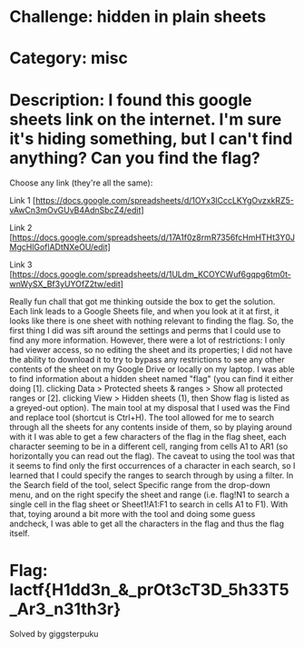 # Challenge: hidden in plain sheets

# Category: misc

# Description: I found this google sheets link on the internet. I'm sure it's hiding something, but I can't find anything? Can you find the flag?

Choose any link (they're all the same):

Link 1 [https://docs.google.com/spreadsheets/d/1OYx3lCccLKYgOvzxkRZ5-vAwCn3mOvGUvB4AdnSbcZ4/edit]

Link 2 [https://docs.google.com/spreadsheets/d/17A1f0z8rmR7356fcHmHTHt3Y0JMgcHlGoflADtNXeOU/edit]

Link 3 [https://docs.google.com/spreadsheets/d/1ULdm_KCOYCWuf6gqpg6tm0t-wnWySX_Bf3yUYOfZ2tw/edit]

Really fun chall that got me thinking outside the box to get the solution. Each link leads to a Google Sheets file, and when you look at it at first, it looks like there  is one sheet with nothing relevant to finding the flag. So, the first thing I did was sift around the settings and perms that I could use to find any more information. However, there were a lot of restrictions: I only had viewer access, so no editing the sheet and its properties; I did not have the ability to download it to try to bypass any restrictions to see any other contents of the sheet on my Google Drive or locally on my laptop. I was able to find information about a hidden sheet named "flag" (you can find it either doing [1]. clicking Data > Protected sheets & ranges > Show all protected ranges or [2]. clicking View > Hidden sheets (1), then Show flag is listed as a greyed-out option). The main tool at my disposal that I used was the Find and replace tool (shortcut is Ctrl+H). The tool allowed for me to search through all the sheets for any contents inside of them, so by playing around with it I was able to get a few characters of the flag in the flag sheet, each character seeming to be in a different cell, ranging from cells A1 to AR1 (so horizontally you can read out the flag). The caveat to using the tool was that it seems to find only the first occurrences of a character in each search, so I learned that I could specify the ranges to search through by using a filter. In the Search field of the tool, select Specific range from the drop-down menu, and on the right specify the sheet and range (i.e. flag!N1 to search a single cell in the flag sheet or Sheet1!A1:F1 to search in cells A1 to F1). With that, toying around a bit more with the tool and doing some guess andcheck, I was able to get all the characters in the flag and thus the flag itself.

# Flag: lactf{H1dd3n_&_prOt3cT3D_5h33T5_Ar3_n31th3r}

Solved by giggsterpuku
